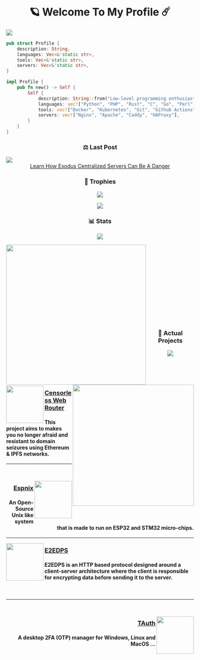 <h1 align="center">🪐 Welcome To My Profile ☄️</h1>
<img src="https://github.com/user-attachments/assets/d77bbb69-914d-4249-9f28-f06b65ac3780">

```rust
pub struct Profile {
    description: String,
    languages: Vec<&'static str>,
    tools: Vec<&'static str>,
    servers: Vec<&'static str>,
}

impl Profile {
    pub fn new() -> Self {
        Self {
            description: String::from("Low-level programming enthusiast"),
            languages: vec!["Python", "PHP", "Rust", "C", "Go", "Perl", "Typescript"],
            tools: vec!["Docker", "Kubernetes", "Git", "Github Actions", "Travis CI", "Jenkins"],
            servers: vec!["Nginx", "Apache", "Caddy", "HAProxy"],
        }
    }
}
```
<h3 align="center">⚖️ Last Post</h3>

<a href="https://github.com/SystemVll/exodus-privacy-report">
    <img src="https://github.com/user-attachments/assets/cfb4340c-bad1-4dd2-8226-3747e3e4216b"/>
</a>

<div align="center"><a href="https://github.com/SystemVll/exodus-privacy-report">Learn How Exodus Centralized Servers Can Be A Danger</a></div>

<h3 align="center">🥇 Trophies</h3>
<p align="center">
    <img src="https://user-images.githubusercontent.com/69421356/224833055-b11660f1-60f8-4211-9bee-4527e9259cd1.png">
</p>
<p align="center">
    <img src="https://github-profile-trophy.vercel.app/?username=SystemVll&theme=dracula&margin-w=10&margin-h=15&column=10">
</p>

<h3 align="center">📊 Stats</h3>
<p align="center">
    <img src="https://user-images.githubusercontent.com/69421356/224833055-b11660f1-60f8-4211-9bee-4527e9259cd1.png">
</p>
<div float="center">
    <img align="left" width="375" src="https://github-readme-stats.vercel.app/api?username=SystemVll&theme=nord&show_icons=true&hide_border=true&count_private=true">
    <img align="right" width="325" src="https://github-readme-stats.vercel.app/api/top-langs/?username=SystemVll&theme=nord&show_icons=true&hide_border=true&layout=compact">
</div>

<br><br>
<br><br>
<br><br>
<br><br>
<br><br>
<br><br>

<h3 align="center">📌 Actual Projects</h3>
<p align="center">
    <img src="https://user-images.githubusercontent.com/69421356/224833055-b11660f1-60f8-4211-9bee-4527e9259cd1.png">
</p>
<div>
    <br>
    <br>
    <br>
    <p>
        <img width="100" align="left" src="https://github.com/user-attachments/assets/77515db5-8d73-4bcb-ad82-c010f54ebd62"/>
        <h3><a href="https://github.com/SystemVll/censorless-web-router">Censorless Web Router</a></h3>
        <h4>This project aims to makes you no longer afraid and resistant to domain seizures using Ethereum & IPFS networks.</h4>
    </p>
    <hr>
    <br>
    <p>
        <img width="100" align="right" src="https://github.com/user-attachments/assets/95c9cdf3-54f3-48c6-b9ec-5606725b4905"/>
        <h3 align="right"><a href="https://github.com/SystemVll/espnix">Espnix</a></h3>
        <h4 align="right">An Open-Source Unix like system that is made to run on ESP32 and STM32 micro-chips.</h4>
    </p>
    <hr>
    <p>
        <img width="100" align="left" src="https://github.com/user-attachments/assets/7fa4d2b3-5fa2-466d-93b9-eb62e140e020"/>
        <h3><a href="https://github.com/E2EDPS/Research-Paper">E2EDPS</a></h3>
        <h4>E2EDPS is an HTTP based protocol designed around a client-server architecture where the client is responsible for encrypting data before sending it to the server.</h4>
    </p>
    <br>
    <hr>
    <br>
    <p>
        <img width="100" align="right" src="https://github.com/user-attachments/assets/f1171a0c-1c0a-44bc-9198-a9a6bfdbb068"/>
        <h3 align="right"><a href="https://github.com/SystemVll/tauth">TAuth</a></h3>
        <h4 align="right">A desktop 2FA (OTP) manager for Windows, Linux and MacOS ...</h4>
    </p>
</p>
